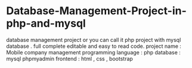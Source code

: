 # Database-Management-Project-in-php-and-mysql
database management project or you can call it php project with mysql database .  full complete editable and easy to read code. project name : Mobile company management programming language : php database : mysql phpmyadmin frontend : html , css , bootstrap 
